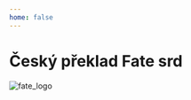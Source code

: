 ```yaml
---
home: false
---
```


# Český překlad Fate srd

![fate_logo](~./images/Powered-by-Fate-Final-Light-BG-300x117.png)

